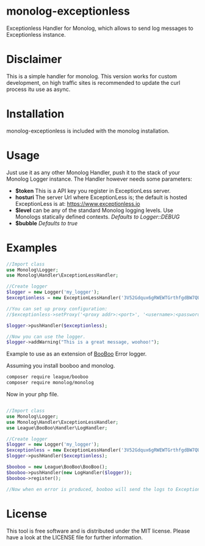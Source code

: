 monolog-exceptionless
=============

Exceptionless Handler for Monolog, which allows to send log messages to Exceptionless instance.

# Disclaimer
This is a simple handler for monolog. This version works for custom development, on high traffic sites is recommended to update the curl process itu use as async. 

# Installation
monolog-exceptionless is included with the monolog installation.

# Usage
Just use it as any other Monolog Handler, push it to the stack of your Monolog Logger instance. The Handler however needs some parameters:

- **$token** This is a API key you register in ExceptionLess server.
- **hosturi** The server Url where ExceptionLess is; the default is hosted ExceptionLess is at: https://www.exceptionless.io
- **$level** can be any of the standard Monolog logging levels. Use Monologs statically defined contexts. _Defaults to Logger::DEBUG_
- **$bubble** _Defaults to true_

# Examples

```php
//Import class
use Monolog\Logger;
use Monolog\Handler\ExceptionLessHandler;

//Create logger
$logger = new Logger('my_logger');
$exceptionless = new ExceptionLessHandler('3V52Gdqux6gRWEWTGrthfgdBW7QU8AscOgaP','https://www.exceptionless.io', Logger::INFO);

//You can set up proxy configuration:
//$exceptionless->setProxy('<proxy addr>:<port>', '<username>:<password>');

$logger->pushHandler($exceptionless);

//Now you can use the logger.
$logger->addWarning("This is a great message, woohoo!");

```

Example to use as an extension of [BooBoo](https://github.com/thephpleague/booboo) Error logger.

Assuming you install booboo and monolog.

```bash
composer require league/booboo
composer require monolog/monolog
```

Now in your php file.

```php

//Import class
use Monolog\Logger;
use Monolog\Handler\ExceptionLessHandler;
use League\BooBoo\Handler\LogHandler;

//Create logger
$logger = new Logger('my_logger');
$exceptionless = new ExceptionLessHandler('3V52Gdqux6gRWEWTGrthfgdBW7QU8AscOgaP','https://www.exceptionless.io', Logger::INFO);
$logger->pushHandler($exceptionless);

$booboo = new League\BooBoo\BooBoo();
$booboo->pushHandler(new LogHandler($logger));
$booboo->register();

//Now when en error is produced, booboo will send the logs to ExceptionLess service


```

# License
This tool is free software and is distributed under the MIT license. Please have a look at the LICENSE file for further information.
